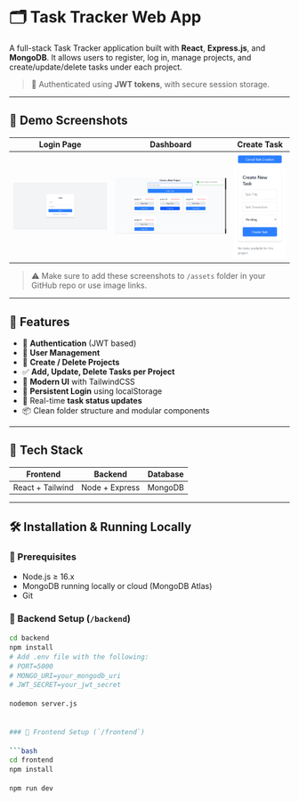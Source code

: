 # 🗂️ Task Tracker Web App

A full-stack Task Tracker application built with **React**, **Express.js**, and **MongoDB**. It allows users to register, log in, manage projects, and create/update/delete tasks under each project.

> 🔐 Authenticated using **JWT tokens**, with secure session storage.

---

## 📸 Demo Screenshots

| Login Page | Dashboard | Create Task |
|------------|-----------|-------------|
| ![Login](./assets/login.png) | ![Dashboard](./assets/dashboard.png) | ![Create Task](./assets/task.png) |

> ⚠️ Make sure to add these screenshots to `/assets` folder in your GitHub repo or use image links.

---

## 🚀 Features

- 🔐 **Authentication** (JWT based)
- 👥 **User Management**
- 📁 **Create / Delete Projects**
- ✅ **Add, Update, Delete Tasks per Project**
- 🎨 **Modern UI** with TailwindCSS
- 💾 **Persistent Login** using localStorage
- 📝 Real-time **task status updates**
- 📦 Clean folder structure and modular components

---

## 📂 Tech Stack

| Frontend       | Backend          | Database |
|----------------|------------------|----------|
| React + Tailwind | Node + Express    | MongoDB  |

---

## 🛠️ Installation & Running Locally

### 📌 Prerequisites

- Node.js ≥ 16.x
- MongoDB running locally or cloud (MongoDB Atlas)
- Git

### 🔧 Backend Setup (`/backend`)

```bash
cd backend
npm install
# Add .env file with the following:
# PORT=5000
# MONGO_URI=your_mongodb_uri
# JWT_SECRET=your_jwt_secret

nodemon server.js


### 🔧 Frontend Setup (`/frontend`)

```bash
cd frontend
npm install

npm run dev
